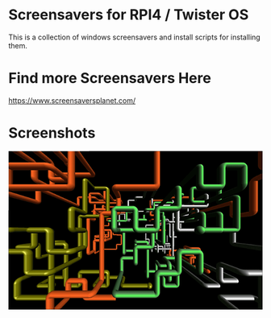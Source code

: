 # Screensavers for RPI4 / Twister OS
This is a collection of windows screensavers and install scripts for installing them.

# Find more Screensavers Here
https://www.screensaversplanet.com/

# Screenshots

![3D Pipes](screenshots/3dpipes.png)